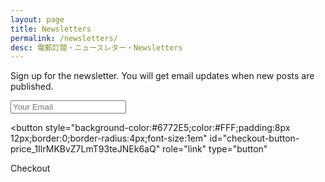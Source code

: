 ```yaml
---
layout: page
title: Newsletters
permalink: /newsletters/
desc: 電郵訂閱・ニュースレター・Newsletters
---
```


Sign up for the newsletter. You will get email updates when new posts are published.

<form>
  <input name="EMAIL" type="email" placeholder="Your Email" required>
</form>

<!-- Load Stripe.js on your website. -->
<script src="https://js.stripe.com/v3"></script>

<!-- Create a button that your customers click to complete their purchase. Customize the styling to suit your branding. -->
<button
  style="background-color:#6772E5;color:#FFF;padding:8px 12px;border:0;border-radius:4px;font-size:1em"
  id="checkout-button-price_1IlrMKBvZ7LmT93teJNEk6aQ"
  role="link"
  type="button"
>
  Checkout
</button>

<div id="error-message"></div>

<script>
(function() {
  var stripe = Stripe('pk_live_51Ifl9MBvZ7LmT93tfkpybDhly6KAaEJuQWju16Kd50qvTE8xIQiQpmFbP1X5ow8sOiMpeW6q3xz0Gug8383ubY9h005suqpzL5');

  var checkoutButton = document.getElementById('checkout-button-price_1IlrMKBvZ7LmT93teJNEk6aQ');
  checkoutButton.addEventListener('click', function () {
    /*
     * When the customer clicks on the button, redirect
     * them to Checkout.
     */
    stripe.redirectToCheckout({
      lineItems: [{price: 'price_1IlrMKBvZ7LmT93teJNEk6aQ', quantity: 1}],
      mode: 'subscription',
      /*
       * Do not rely on the redirect to the successUrl for fulfilling
       * purchases, customers may not always reach the success_url after
       * a successful payment.
       * Instead use one of the strategies described in
       * https://stripe.com/docs/payments/checkout/fulfill-orders
       */
      successUrl: window.location.protocol + '//00ffff.com/success',
      cancelUrl: window.location.protocol + '//00ffff.com/canceled',
    })
    .then(function (result) {
      if (result.error) {
        /*
         * If `redirectToCheckout` fails due to a browser or network
         * error, display the localized error message to your customer.
         */
        var displayError = document.getElementById('error-message');
        displayError.textContent = result.error.message;
      }
    });
  });
})();
</script>